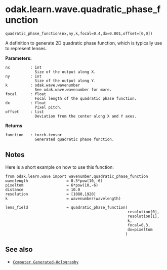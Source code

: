 # odak.learn.wave.quadratic_phase_function

`quadratic_phase_function(nx,ny,k,focal=0.4,dx=0.001,offset=[0,0])`

 A definition to generate 2D quadratic phase function, which is typically use to represent lenses.
 
**Parameters:**

    nx         : int
                 Size of the output along X.
    ny         : int
                 Size of the output along Y.
    k          : odak.wave.wavenumber
                 See odak.wave.wavenumber for more.
    focal      : float
                 Focal length of the quadratic phase function.
    dx         : float
                 Pixel pitch.
    offset     : list
                 Deviation from the center along X and Y axes.

                       
**Returns**

    function   : torch.tensor
                 Generated quadratic phase function.

## Notes

Here is a short example on how to use this function:

```
from odak.learn.wave import wavenumber,quadratic_phase_function
wavelength                 = 0.5*pow(10,-6)
pixeltom                   = 6*pow(10,-6)
distance                   = 10.0
resolution                 = [1080,1920]
k                          = wavenumber(wavelength)

lens_field                 = quadratic_phase_function(
                                                      resolution[0],
                                                      resolution[1],
                                                      k,
                                                      focal=0.3,
                                                      dx=pixeltom
                                                     )
```

## See also

* [`Computer Generated-Holography`](../../../cgh.md)
